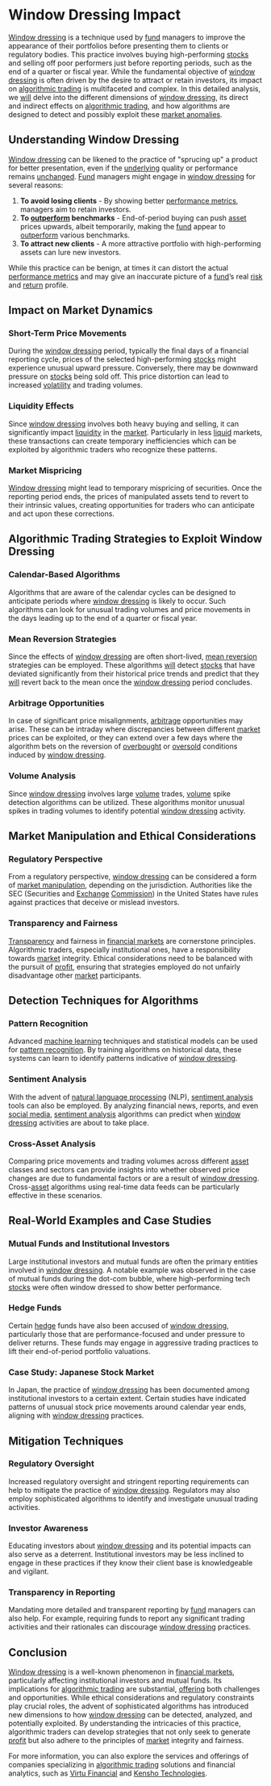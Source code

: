 # Window Dressing Impact

[Window dressing](../w/window_dressing.md) is a technique used by [fund](../f/fund.md) managers to improve the appearance of their portfolios before presenting them to clients or regulatory bodies. This practice involves buying high-performing [stocks](../s/stock.md) and selling off poor performers just before reporting periods, such as the end of a quarter or fiscal year. While the fundamental objective of [window dressing](../w/window_dressing.md) is often driven by the desire to attract or retain investors, its impact on [algorithmic trading](../a/algorithmic_trading.md) is multifaceted and complex. In this detailed analysis, we [will](../w/will.md) delve into the different dimensions of [window dressing](../w/window_dressing.md), its direct and indirect effects on [algorithmic trading](../a/algorithmic_trading.md), and how algorithms are designed to detect and possibly exploit these [market anomalies](../m/market_anomalies.md).

## Understanding Window Dressing

[Window dressing](../w/window_dressing.md) can be likened to the practice of "sprucing up" a product for better presentation, even if the [underlying](../u/underlying.md) quality or performance remains [unchanged](../u/unchanged.md). [Fund](../f/fund.md) managers might engage in [window dressing](../w/window_dressing.md) for several reasons:

1. **To avoid losing clients** - By showing better [performance metrics](../p/performance_metrics.md), managers aim to retain investors.
2. **To [outperform](../o/outperform.md) benchmarks** - End-of-period buying can push [asset](../a/asset.md) prices upwards, albeit temporarily, making the [fund](../f/fund.md) appear to [outperform](../o/outperform.md) various benchmarks.
3. **To attract new clients** - A more attractive portfolio with high-performing assets can lure new investors.

While this practice can be benign, at times it can distort the actual [performance metrics](../p/performance_metrics.md) and may give an inaccurate picture of a [fund](../f/fund.md)’s real [risk](../r/risk.md) and [return](../r/return.md) profile.

## Impact on Market Dynamics

### Short-Term Price Movements

During the [window dressing](../w/window_dressing.md) period, typically the final days of a financial reporting cycle, prices of the selected high-performing [stocks](../s/stock.md) might experience unusual upward pressure. Conversely, there may be downward pressure on [stocks](../s/stock.md) being sold off. This price distortion can lead to increased [volatility](../v/volatility.md) and trading volumes.

### Liquidity Effects

Since [window dressing](../w/window_dressing.md) involves both heavy buying and selling, it can significantly impact [liquidity](../l/liquidity.md) in the [market](../m/market.md). Particularly in less [liquid](../l/liquid.md) markets, these transactions can create temporary inefficiencies which can be exploited by algorithmic traders who recognize these patterns.

### Market Mispricing

[Window dressing](../w/window_dressing.md) might lead to temporary mispricing of securities. Once the reporting period ends, the prices of manipulated assets tend to revert to their intrinsic values, creating opportunities for traders who can anticipate and act upon these corrections.

## Algorithmic Trading Strategies to Exploit Window Dressing

### Calendar-Based Algorithms

Algorithms that are aware of the calendar cycles can be designed to anticipate periods where [window dressing](../w/window_dressing.md) is likely to occur. Such algorithms can look for unusual trading volumes and price movements in the days leading up to the end of a quarter or fiscal year.

### Mean Reversion Strategies

Since the effects of [window dressing](../w/window_dressing.md) are often short-lived, [mean reversion](../m/mean_reversion.md) strategies can be employed. These algorithms [will](../w/will.md) detect [stocks](../s/stock.md) that have deviated significantly from their historical price trends and predict that they [will](../w/will.md) revert back to the mean once the [window dressing](../w/window_dressing.md) period concludes.

### Arbitrage Opportunities

In case of significant price misalignments, [arbitrage](../a/arbitrage.md) opportunities may arise. These can be intraday where discrepancies between different [market](../m/market.md) prices can be exploited, or they can extend over a few days where the algorithm bets on the reversion of [overbought](../o/overbought.md) or [oversold](../o/oversold.md) conditions induced by [window dressing](../w/window_dressing.md).

### Volume Analysis

Since [window dressing](../w/window_dressing.md) involves large [volume](../v/volume.md) trades, [volume](../v/volume.md) spike detection algorithms can be utilized. These algorithms monitor unusual spikes in trading volumes to identify potential [window dressing](../w/window_dressing.md) activity.

## Market Manipulation and Ethical Considerations

### Regulatory Perspective

From a regulatory perspective, [window dressing](../w/window_dressing.md) can be considered a form of [market manipulation](../m/market_manipulation.md), depending on the jurisdiction. Authorities like the SEC (Securities and [Exchange](../e/exchange.md) [Commission](../c/commission.md)) in the United States have rules against practices that deceive or mislead investors.

### Transparency and Fairness

[Transparency](../t/transparency.md) and fairness in [financial markets](../f/financial_market.md) are cornerstone principles. Algorithmic traders, especially institutional ones, have a responsibility towards [market](../m/market.md) integrity. Ethical considerations need to be balanced with the pursuit of [profit](../p/profit.md), ensuring that strategies employed do not unfairly disadvantage other [market](../m/market.md) participants.

## Detection Techniques for Algorithms

### Pattern Recognition

Advanced [machine learning](../m/machine_learning.md) techniques and statistical models can be used for [pattern recognition](../p/pattern_recognition.md). By training algorithms on historical data, these systems can learn to identify patterns indicative of [window dressing](../w/window_dressing.md).

### Sentiment Analysis

With the advent of [natural language processing](../n/natural_language_processing_(nlp)_in_trading.md) (NLP), [sentiment analysis](../s/sentiment_analysis.md) tools can also be employed. By analyzing financial news, reports, and even [social media](../s/social_media.md), [sentiment analysis](../s/sentiment_analysis.md) algorithms can predict when [window dressing](../w/window_dressing.md) activities are about to take place.

### Cross-Asset Analysis

Comparing price movements and trading volumes across different [asset](../a/asset.md) classes and sectors can provide insights into whether observed price changes are due to fundamental factors or are a result of [window dressing](../w/window_dressing.md). Cross-[asset](../a/asset.md) algorithms using real-time data feeds can be particularly effective in these scenarios.

## Real-World Examples and Case Studies

### Mutual Funds and Institutional Investors

Large institutional investors and mutual funds are often the primary entities involved in [window dressing](../w/window_dressing.md). A notable example was observed in the case of mutual funds during the dot-com bubble, where high-performing tech [stocks](../s/stock.md) were often window dressed to show better performance.

### Hedge Funds

Certain [hedge](../h/hedge.md) funds have also been accused of [window dressing](../w/window_dressing.md), particularly those that are performance-focused and under pressure to deliver returns. These funds may engage in aggressive trading practices to lift their end-of-period portfolio valuations.

### Case Study: Japanese Stock Market

In Japan, the practice of [window dressing](../w/window_dressing.md) has been documented among institutional investors to a certain extent. Certain studies have indicated patterns of unusual stock price movements around calendar year ends, aligning with [window dressing](../w/window_dressing.md) practices.

## Mitigation Techniques

### Regulatory Oversight

Increased regulatory oversight and stringent reporting requirements can help to mitigate the practice of [window dressing](../w/window_dressing.md). Regulators may also employ sophisticated algorithms to identify and investigate unusual trading activities.

### Investor Awareness

Educating investors about [window dressing](../w/window_dressing.md) and its potential impacts can also serve as a deterrent. Institutional investors may be less inclined to engage in these practices if they know their client base is knowledgeable and vigilant.

### Transparency in Reporting

Mandating more detailed and transparent reporting by [fund](../f/fund.md) managers can also help. For example, requiring funds to report any significant trading activities and their rationales can discourage [window dressing](../w/window_dressing.md) practices.

## Conclusion

[Window dressing](../w/window_dressing.md) is a well-known phenomenon in [financial markets](../f/financial_market.md), particularly affecting institutional investors and mutual funds. Its implications for [algorithmic trading](../a/algorithmic_trading.md) are substantial, [offering](../o/offering.md) both challenges and opportunities. While ethical considerations and regulatory constraints play crucial roles, the advent of sophisticated algorithms has introduced new dimensions to how [window dressing](../w/window_dressing.md) can be detected, analyzed, and potentially exploited. By understanding the intricacies of this practice, algorithmic traders can develop strategies that not only seek to generate [profit](../p/profit.md) but also adhere to the principles of [market](../m/market.md) integrity and fairness.

For more information, you can also explore the services and offerings of companies specializing in [algorithmic trading](../a/algorithmic_trading.md) solutions and financial analytics, such as [Virtu Financial](https://www.virtu.com/) and [Kensho Technologies](https://www.kensho.com/).
